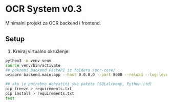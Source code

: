 # OCR System v0.3

Minimalni projekt za OCR backend i frontend.

## Setup

1. Kreiraj virtualno okruženje:
```bash
python3 -m venv venv
source venv/bin/activate
## pokreni Backend FastAPI iz foldera /ocr-core/
uvicorn backend.main:app --host 0.0.0.0 --port 8000 --reload --log-level debug

## ako je potrebno dohvatiti sve pakete (SQLalchemy, Python itd)
pip freeze > requirements.txt
pip install > requirements.txt
test